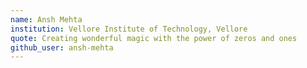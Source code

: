 ```yaml
---
name: Ansh Mehta
institution: Vellore Institute of Technology, Vellore
quote: Creating wonderful magic with the power of zeros and ones
github_user: ansh-mehta
---
```

